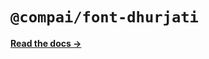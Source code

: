# `@compai/font-dhurjati`

[**Read the docs &rarr;**](https://components.ai/docs/typefaces/dhurjati)
